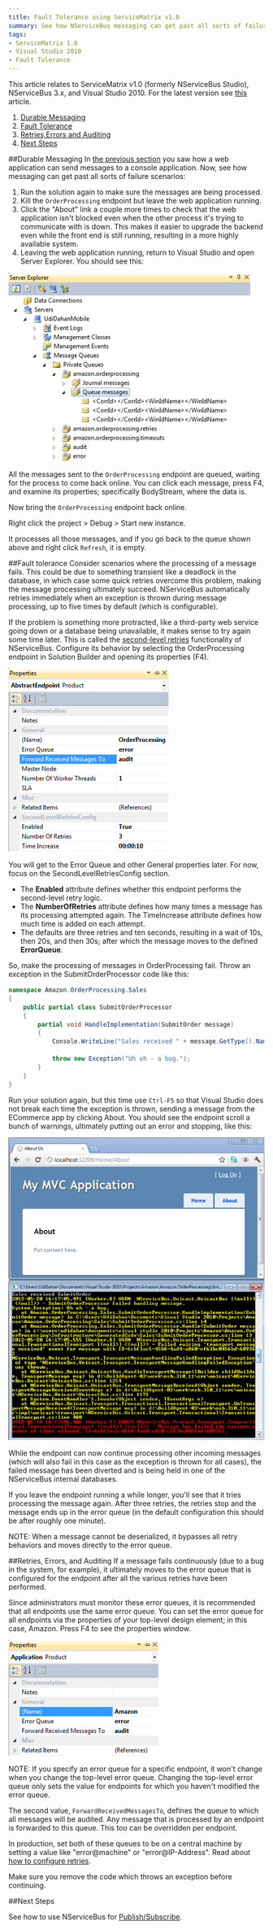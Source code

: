 ```yaml
---
title: Fault Tolerance using ServiceMatrix v1.0
summary: See how NServiceBus messaging can get past all sorts of failure scenarios.
tags:
- ServiceMatrix 1.0
- Visual Studio 2010
- Fault Tolerance
---
```


This article relates to ServiceMatrix v1.0 (formerly NServiceBus Studio), NServiceBus 3.x, and Visual Studio 2010.  For the latest version see [this](getting-started-with-nservicebus-using-servicematrix-2.0-fault-tolerance.md "ServiceMatrix 2.0 Fault Tolerance") article.

1. [Durable Messaging](#durable-messaging)
2. [Fault Tolerance](#fault-tolerance)
3. [Retries,Errors and Auditing](#retries-errors-and-auditing)
4. [Next Steps](#next-steps)

##Durable Messaging
In [the previous section](getting-started-creating-a-new-project-servicematrix-1.0.md) you saw how a web application can send messages to a console application. Now, see how messaging can get past all sorts of failure scenarios:

1.  Run the solution again to make sure the messages are being processed.
2.  Kill the `OrderProcessing` endpoint but leave the web application running.
3.  Click the "About" link a couple more times to check that the web application isn't blocked even when the other process it's trying to communicate with is down. This makes it easier to upgrade the backend even while the front end is still running, resulting in a more highly available system.
4.  Leaving the web application running, return to Visual Studio and open Server Explorer. You should see this:

![Server Explorer](images/1.0/getting-started8.jpg)

All the messages sent to the `OrderProcessing` endpoint are queued, waiting for the process to come back online. You can click each message, press F4, and examine its properties; specifically BodyStream, where the data is.

Now bring the `OrderProcessing` endpoint back online.

Right click the project > Debug > Start new instance.
    
It processes all those messages, and if you go back to the queue shown above and right click `Refresh`, it is empty.

##Fault tolerance
Consider scenarios where the processing of a message fails. This could be due to something transient like a deadlock in the database, in which case some quick retries overcome this problem, making the message processing ultimately succeed. NServiceBus automatically retries immediately when an exception is thrown during message processing, up to five times by default (which is configurable).

If the problem is something more protracted, like a third-party web service going down or a database being unavailable, it makes sense to try again some time later. This is called the [second-level retries](../nservicebus/second-level-retries.md) functionality of NServiceBus. Configure its behavior by selecting the OrderProcessing endpoint in Solution Builder and opening its properties (F4). 

![Endpoint properties](images/1.0/getting-started8.5.jpg) 

You will get to the Error Queue and other General properties later. For now, focus on the SecondLevelRetriesConfig section.

-   The **Enabled** attribute defines whether this endpoint performs the second-level retry logic.
-   The **NumberOfRetries** attribute defines how many times a message has its processing attempted again. The TimeIncrease attribute defines how much time is added on each attempt.
-   The defaults are three retries and ten seconds, resulting in a wait of 10s, then 20s, and then 30s; after which the message moves to the defined **ErrorQueue**.

So, make the processing of messages in OrderProcessing fail. Throw an exception in the SubmitOrderProcessor code like this:

```C#
namespace Amazon.OrderProcessing.Sales
{
    public partial class SubmitOrderProcessor
    {
        partial void HandleImplementation(SubmitOrder message)
        {
            Console.WriteLine("Sales received " + message.GetType().Name);
            
            throw new Exception("Uh oh - a bug.");
        }
    }
}
```



Run your solution again, but this time use `Ctrl-F5` so that Visual Studio does not break each time the exception is thrown, sending a message from the ECommerce app by clicking About. You should see the endpoint scroll a bunch of warnings, ultimately putting out an error and stopping, like this:

![Retries](images/1.0/getting-started9.png) 

While the endpoint can now continue processing other incoming messages (which will also fail in this case as the exception is thrown for all cases), the failed message has been diverted and is being held in one of the NServiceBus internal databases.

If you leave the endpoint running a while longer, you'll see that it tries processing the message again. After three retries, the retries stop and the message ends up in the error queue (in the default configuration this should be after roughly one minute).

NOTE: When a message cannot be deserialized, it bypasses all retry behaviors and moves directly to the error queue.

##Retries, Errors, and Auditing
If a message fails continuously (due to a bug in the system, for example), it ultimately moves to the error queue that is configured for the endpoint after all the various retries have been performed.

Since administrators must monitor these error queues, it is recommended that all endpoints use the same error queue. You can set the error queue for all endpoints via the properties of your top-level design element; in this case, Amazon. Press F4 to see the properties window. 

![System level queue configuration](images/1.0/getting-started10.png)

NOTE: If you specify an error queue for a specific endpoint, it won't change when you change the top-level error queue. Changing the top-level error queue only sets the value for endpoints for which you haven't modified the error queue.

The second value, `ForwardReceivedMessagesTo`, defines the queue to which all messages will be audited. Any message that is processed by an endpoint is forwarded to this queue. This too can be overridden per endpoint.

In production, set both of these queues to be on a central machine by setting a value like "error@machine" or "error@IP-Address". Read about [how to configure retries](../nservicebus/second-level-retries.md).

Make sure you remove the code which throws an exception before continuing.

##Next Steps

See how to use NServiceBus for [Publish/Subscribe](getting-started-publish-subscribe-communication-servicematrix-1.0.md).
